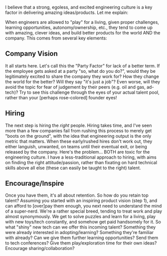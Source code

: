I believe that a strong, egoless, and excited engineering culture is a key factor in delivering amazing ideas/products.  Let me explain:

When engineers are allowed to "play" for a living, given proper challenges, learning opportunities, autonomy/ownership, etc., they tend to come up
with amazing, clever ideas, and build better products for the world AND the company.  This comes from several key elements:

## Company Vision
It all starts here.  Let's call this the "Party Factor" for lack of a better term.  If the employee gets asked at a party "so, what do you do?", would they be legitimately excited to share the company they work for?  How they change the world for the better?  Will they say "it's just a job"?  Even worse, will they avoid the topic for fear of judgement by their peers (e.g. oil and gas, ad-tech)?  Try to see this challenge through the eyes of your actual talent pool, rather than your [perhaps rose-colored] founder eyes!

## Hiring
The next step is hiring the *right* people.  Hiring takes time, and I've seen more than a few companies fail from rushing this process to merely get "boots on the ground", with the idea that engineering output is the only metric that matters.  When these early/rushed hires don't work out, they either languish, unwanted, on teams until their eventual exit, or being released by the company. Here's the problem... BOTH are toxic for the engineering culture.  I have a less-traditional approach to hiring, with aims on finding the right attitude/passion, rather than fixating on hard technical skills above all else (these can easily be taught to the right) talent.

## Encourage/Inspire
Once you have them, it's all about retention.  So how do you retain top talent?  Assuming you started with an inspiring product vision (step 1), and can afford to [over]pay them enough, you next need to understand the mind of a super-nerd.  We're a rather special breed, tending to treat work and play almost synonymously. We get to solve puzzles and learn for a living, play with new toys/tech constantly, and somehow get paid handsomely for it.  So what "shiny" new tech can we offer this incoming talent?  Something they were already interested in adopting/learning?  Something they're familiar with already?  Can we give them further learning opportunities?  Send them to tech conferences?  Give them play/exploration time for their own ideas?  Encourage sharing/collaboration?
